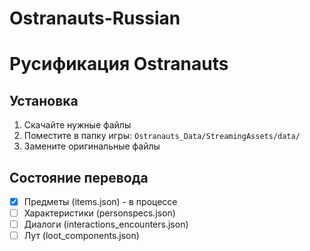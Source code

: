 # Ostranauts-Russian
# Русификация Ostranauts

## Установка
1. Скачайте нужные файлы
2. Поместите в папку игры:
`Ostranauts_Data/StreamingAssets/data/`
3. Замените оригинальные файлы

## Состояние перевода
- [x] Предметы (items.json) - в процессе
- [ ] Характеристики (personspecs.json)
- [ ] Диалоги (interactions_encounters.json)
- [ ] Лут (loot_components.json)
